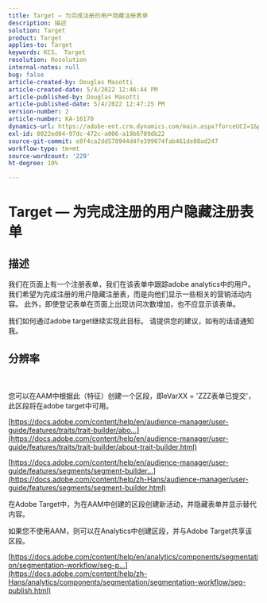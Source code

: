 ```yaml
---
title: Target — 为完成注册的用户隐藏注册表单
description: 描述
solution: Target
product: Target
applies-to: Target
keywords: KCS， Target
resolution: Resolution
internal-notes: null
bug: false
article-created-by: Douglas Masotti
article-created-date: 5/4/2022 12:46:44 PM
article-published-by: Douglas Masotti
article-published-date: 5/4/2022 12:47:25 PM
version-number: 2
article-number: KA-16170
dynamics-url: https://adobe-ent.crm.dynamics.com/main.aspx?forceUCI=1&pagetype=entityrecord&etn=knowledgearticle&id=6049f73b-a8cb-ec11-a7b6-6045bd00d7cd
exl-id: 0022ed04-97dc-472c-a006-a19b6709db22
source-git-commit: e8f4ca2dd578944d4fe399074fab461de88ad247
workflow-type: tm+mt
source-wordcount: '229'
ht-degree: 10%

---
```


# Target — 为完成注册的用户隐藏注册表单

## 描述


我们在页面上有一个注册表单，我们在该表单中跟踪adobe analytics中的用户。 我们希望为完成注册的用户隐藏注册表，而是向他们显示一些相关的营销活动内容。 此外，即使登记表单在页面上出现访问次数增加，也不应显示该表单。

我们如何通过adobe target继续实现此目标。 请提供您的建议，如有的话请通知我。


## 分辨率

 <br><br>
您可以在AAM中根据此（特征）创建一个区段，即eVarXX = &#39;ZZZ表单已提交&#39;，此区段将在adobe target中可用。

[https://docs.adobe.com/content/help/en/audience-manager/user-guide/features/traits/trait-builder/abo...](https://docs.adobe.com/content/help/en/audience-manager/user-guide/features/traits/trait-builder/about-trait-builder.html)

[https://docs.adobe.com/content/help/en/audience-manager/user-guide/features/segments/segment-builder...](https://docs.adobe.com/content/help/zh-Hans/audience-manager/user-guide/features/segments/segment-builder.html)

在Adobe Target中，为在AAM中创建的区段创建新活动，并隐藏表单并显示替代内容。



如果您不使用AAM，则可以在Analytics中创建区段，并与Adobe Target共享该区段。

[https://docs.adobe.com/content/help/en/analytics/components/segmentation/segmentation-workflow/seg-p...](https://docs.adobe.com/content/help/zh-Hans/analytics/components/segmentation/segmentation-workflow/seg-publish.html)
